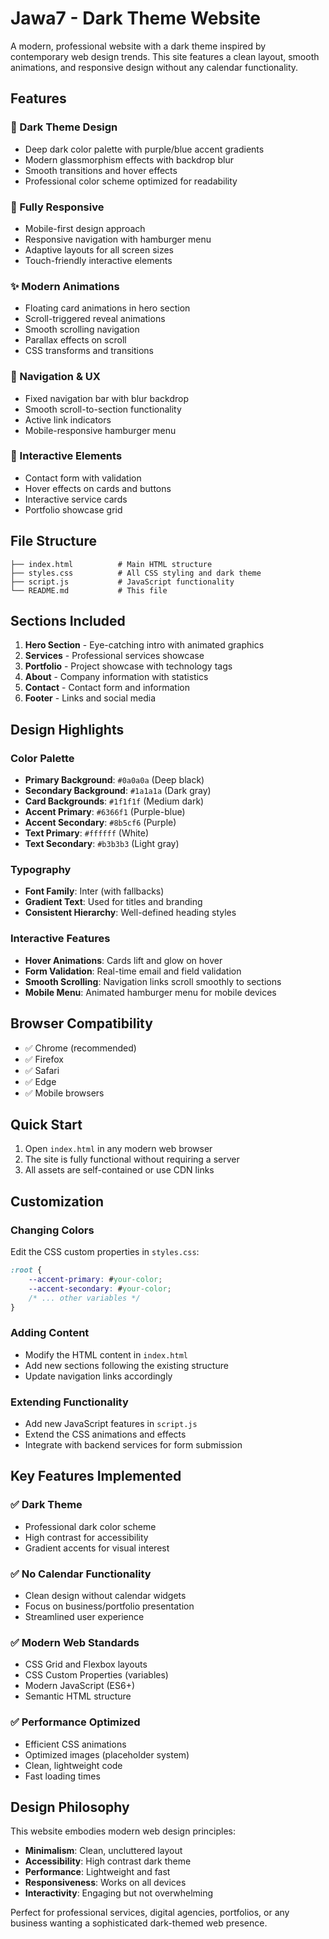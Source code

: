 # Jawa7 - Dark Theme Website

A modern, professional website with a dark theme inspired by contemporary web design trends. This site features a clean layout, smooth animations, and responsive design without any calendar functionality.

## Features

### 🎨 Dark Theme Design
- Deep dark color palette with purple/blue accent gradients
- Modern glassmorphism effects with backdrop blur
- Smooth transitions and hover effects
- Professional color scheme optimized for readability

### 📱 Fully Responsive
- Mobile-first design approach
- Responsive navigation with hamburger menu
- Adaptive layouts for all screen sizes
- Touch-friendly interactive elements

### ✨ Modern Animations
- Floating card animations in hero section
- Scroll-triggered reveal animations
- Smooth scrolling navigation
- Parallax effects on scroll
- CSS transforms and transitions

### 🧭 Navigation & UX
- Fixed navigation bar with blur backdrop
- Smooth scroll-to-section functionality
- Active link indicators
- Mobile-responsive hamburger menu

### 📝 Interactive Elements
- Contact form with validation
- Hover effects on cards and buttons
- Interactive service cards
- Portfolio showcase grid

## File Structure

```
├── index.html          # Main HTML structure
├── styles.css          # All CSS styling and dark theme
├── script.js           # JavaScript functionality
└── README.md           # This file
```

## Sections Included

1. **Hero Section** - Eye-catching intro with animated graphics
2. **Services** - Professional services showcase
3. **Portfolio** - Project showcase with technology tags
4. **About** - Company information with statistics
5. **Contact** - Contact form and information
6. **Footer** - Links and social media

## Design Highlights

### Color Palette
- **Primary Background**: `#0a0a0a` (Deep black)
- **Secondary Background**: `#1a1a1a` (Dark gray)
- **Card Backgrounds**: `#1f1f1f` (Medium dark)
- **Accent Primary**: `#6366f1` (Purple-blue)
- **Accent Secondary**: `#8b5cf6` (Purple)
- **Text Primary**: `#ffffff` (White)
- **Text Secondary**: `#b3b3b3` (Light gray)

### Typography
- **Font Family**: Inter (with fallbacks)
- **Gradient Text**: Used for titles and branding
- **Consistent Hierarchy**: Well-defined heading styles

### Interactive Features
- **Hover Animations**: Cards lift and glow on hover
- **Form Validation**: Real-time email and field validation
- **Smooth Scrolling**: Navigation links scroll smoothly to sections
- **Mobile Menu**: Animated hamburger menu for mobile devices

## Browser Compatibility

- ✅ Chrome (recommended)
- ✅ Firefox
- ✅ Safari
- ✅ Edge
- ✅ Mobile browsers

## Quick Start

1. Open `index.html` in any modern web browser
2. The site is fully functional without requiring a server
3. All assets are self-contained or use CDN links

## Customization

### Changing Colors
Edit the CSS custom properties in `styles.css`:
```css
:root {
    --accent-primary: #your-color;
    --accent-secondary: #your-color;
    /* ... other variables */
}
```

### Adding Content
- Modify the HTML content in `index.html`
- Add new sections following the existing structure
- Update navigation links accordingly

### Extending Functionality
- Add new JavaScript features in `script.js`
- Extend the CSS animations and effects
- Integrate with backend services for form submission

## Key Features Implemented

### ✅ Dark Theme
- Professional dark color scheme
- High contrast for accessibility
- Gradient accents for visual interest

### ✅ No Calendar Functionality
- Clean design without calendar widgets
- Focus on business/portfolio presentation
- Streamlined user experience

### ✅ Modern Web Standards
- CSS Grid and Flexbox layouts
- CSS Custom Properties (variables)
- Modern JavaScript (ES6+)
- Semantic HTML structure

### ✅ Performance Optimized
- Efficient CSS animations
- Optimized images (placeholder system)
- Clean, lightweight code
- Fast loading times

## Design Philosophy

This website embodies modern web design principles:
- **Minimalism**: Clean, uncluttered layout
- **Accessibility**: High contrast dark theme
- **Performance**: Lightweight and fast
- **Responsiveness**: Works on all devices
- **Interactivity**: Engaging but not overwhelming

Perfect for professional services, digital agencies, portfolios, or any business wanting a sophisticated dark-themed web presence. 